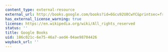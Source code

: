 ```yaml
---
content_type: external-resource
external_url: http://books.google.com/books?id=6Gcu92U8CwYC&printsec=frontcover
has_external_license_warning: true
license: https://en.wikipedia.org/wiki/All_rights_reserved
status: ''
title: Google Books
uid: 186c021c-6e75-46a7-aed4-04ae98704426
wayback_url: ''
---
```


